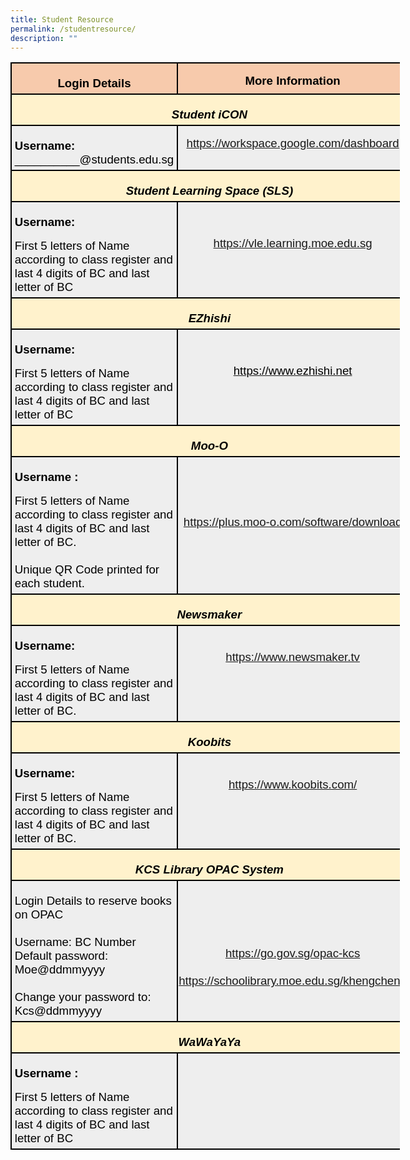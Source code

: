 ```yaml
---
title: Student Resource
permalink: /studentresource/
description: ""
---
```

<table style="width:467.4pt;margin-left:-.15pt;background:white;border-collapse:collapse;
 border:none;mso-border-alt:solid windowtext 1.5pt;mso-yfti-tbllook:1184;
 mso-border-insideh:1.5pt solid windowtext;mso-border-insidev:1.5pt solid windowtext" width="623" cellpadding="0" cellspacing="0" border="1" class="MsoNormalTable"><tbody><tr style="mso-yfti-irow:0;mso-yfti-firstrow:yes;height:9.5pt"><td style="width:198.45pt;border:solid windowtext 1.5pt;
  background:#F7CAAC;mso-background-themecolor:accent2;mso-background-themetint:
  102;padding:3.75pt 3.75pt 3.75pt 3.75pt;height:9.5pt" valign="top" width="265"><p style="margin-bottom:0in;text-align:center;
  line-height:normal" align="center" class="MsoNormal"><b><span style="font-size:14.0pt;font-family:&quot;Arial&quot;,sans-serif;
  mso-fareast-font-family:&quot;Times New Roman&quot;;color:black;mso-color-alt:windowtext">Login Details</span></b><b><span style="font-size:14.0pt;font-family:&quot;Arial&quot;,sans-serif;
  mso-fareast-font-family:&quot;Times New Roman&quot;"></span></b></p></td><td style="width:268.95pt;border:solid windowtext 1.5pt;
  border-left:none;mso-border-left-alt:solid windowtext 1.5pt;background:#F7CAAC;
  mso-background-themecolor:accent2;mso-background-themetint:102;padding:.75pt .75pt .75pt .75pt;
  height:9.5pt" valign="top" width="359"><p style="margin-bottom:0in;text-align:center;
  line-height:normal" align="center" class="MsoNormal"><b><span style="font-size:14.0pt;font-family:&quot;Arial&quot;,sans-serif;
  mso-fareast-font-family:&quot;Times New Roman&quot;;color:black;mso-color-alt:windowtext">More Information</span></b><b><span style="font-size:14.0pt;font-family:&quot;Arial&quot;,sans-serif;
  mso-fareast-font-family:&quot;Times New Roman&quot;"></span></b></p></td></tr><tr style="mso-yfti-irow:1;height:16.8pt"><td style="width:467.4pt;border:solid windowtext 1.5pt;
  border-top:none;mso-border-top-alt:solid windowtext 1.5pt;background:#FFF2CC;
  mso-background-themecolor:accent4;mso-background-themetint:51;padding:3.75pt 3.75pt 3.75pt 3.75pt;
  height:16.8pt" colspan="2" width="623"><p style="margin-bottom:0in;text-align:center;
  line-height:normal" align="center" class="MsoNormal"><b><i><span style="font-size:14.0pt;font-family:&quot;Arial&quot;,sans-serif;
  mso-fareast-font-family:&quot;Times New Roman&quot;;color:black;mso-color-alt:windowtext">Student iCON</span></i></b><b><i><span style="font-size:14.0pt;font-family:&quot;Arial&quot;,sans-serif;
  mso-fareast-font-family:&quot;Times New Roman&quot;"></span></i></b></p></td></tr><tr style="mso-yfti-irow:2;height:43.8pt"><td style="width:198.45pt;border:solid windowtext 1.5pt;border-top:
  none;mso-border-top-alt:solid windowtext 1.5pt;background:#EEEEEE;padding:
  3.75pt 3.75pt 3.75pt 3.75pt;height:43.8pt" width="265"><p style="margin-bottom:0in;line-height:normal" class="MsoNormal"><b><span style="font-size:14.0pt;font-family:&quot;Arial&quot;,sans-serif;mso-fareast-font-family:
  &quot;Times New Roman&quot;;color:black;mso-color-alt:windowtext">Username:</span></b><span style="font-size:14.0pt;font-family:&quot;Arial&quot;,sans-serif;mso-fareast-font-family:
  &quot;Times New Roman&quot;;color:black;mso-color-alt:windowtext"><br>__________@students.edu.sg</span><span style="font-size:14.0pt;font-family:
  &quot;Arial&quot;,sans-serif;mso-fareast-font-family:&quot;Times New Roman&quot;"></span></p></td><td style="width:268.95pt;border-top:none;border-left:
  none;border-bottom:solid windowtext 1.5pt;border-right:solid windowtext 1.5pt;
  mso-border-top-alt:solid windowtext 1.5pt;mso-border-left-alt:solid windowtext 1.5pt;
  background:#EEEEEE;padding:.75pt .75pt .75pt .75pt;height:43.8pt" valign="top" width="359"><p style="margin-bottom:0in;text-align:center;
  line-height:normal" align="center" class="MsoNormal"><span style="font-size:14.0pt;font-family:&quot;Arial&quot;,sans-serif;
  mso-fareast-font-family:&quot;Times New Roman&quot;;color:black;mso-color-alt:windowtext"><a href="https://workspace.google.com/dashboard" target="_blank">https://workspace.google.com/dashboard</a></span><span style="font-size:14.0pt;font-family:&quot;Arial&quot;,sans-serif;mso-fareast-font-family:
  &quot;Times New Roman&quot;"></span></p></td></tr><tr style="mso-yfti-irow:3;height:19.2pt"><td style="width:467.4pt;border:solid windowtext 1.5pt;
  border-top:none;mso-border-top-alt:solid windowtext 1.5pt;background:#FFF2CC;
  mso-background-themecolor:accent4;mso-background-themetint:51;padding:3.75pt 3.75pt 3.75pt 3.75pt;
  height:19.2pt" colspan="2" width="623"><p style="margin-bottom:0in;text-align:center;
  line-height:normal" align="center" class="MsoNormal"><b><i><span style="font-size:14.0pt;font-family:&quot;Arial&quot;,sans-serif;
  mso-fareast-font-family:&quot;Times New Roman&quot;;color:black;mso-color-alt:windowtext">Student Learning Space (SLS)</span></i></b><span style="font-size:14.0pt;font-family:
  &quot;Arial&quot;,sans-serif;mso-fareast-font-family:&quot;Times New Roman&quot;"></span></p></td></tr><tr style="mso-yfti-irow:4;height:19.2pt"><td style="width:198.45pt;border:solid windowtext 1.5pt;border-top:
  none;mso-border-top-alt:solid windowtext 1.5pt;background:#EEEEEE;padding:
  3.75pt 3.75pt 3.75pt 3.75pt;height:19.2pt" width="265"><p style="margin-bottom:0in;line-height:normal" class="MsoNormal"><b><span style="font-size:14.0pt;font-family:&quot;Arial&quot;,sans-serif;mso-fareast-font-family:
  &quot;Times New Roman&quot;;color:black;mso-color-alt:windowtext">Username:</span></b><b><span style="font-size:14.0pt;font-family:&quot;Arial&quot;,sans-serif;mso-fareast-font-family:
  &quot;Times New Roman&quot;"></span></b></p><p style="margin-bottom:0in;line-height:normal" class="MsoNormal"><span style="font-size:14.0pt;font-family:&quot;Arial&quot;,sans-serif;mso-fareast-font-family:
  &quot;Times New Roman&quot;;color:black;mso-color-alt:windowtext">First 5 letters of Name according to class register and last 4 digits of BC and last letter of BC</span><span style="font-size:14.0pt;font-family:&quot;Arial&quot;,sans-serif;
  mso-fareast-font-family:&quot;Times New Roman&quot;"></span></p></td><td style="width:268.95pt;border-top:none;border-left:
  none;border-bottom:solid windowtext 1.5pt;border-right:solid windowtext 1.5pt;
  mso-border-top-alt:solid windowtext 1.5pt;mso-border-left-alt:solid windowtext 1.5pt;
  background:#EEEEEE;padding:.75pt .75pt .75pt .75pt;height:19.2pt" valign="top" width="359"><p style="margin-bottom:0in;line-height:normal" class="MsoNormal"><span style="font-size:14.0pt;font-family:&quot;Arial&quot;,sans-serif;mso-fareast-font-family:
  &quot;Times New Roman&quot;">&nbsp;</span></p><p style="margin-bottom:0in;text-align:center;
  line-height:normal" align="center" class="MsoNormal"><span style="font-size:14.0pt;font-family:&quot;Arial&quot;,sans-serif;
  mso-fareast-font-family:&quot;Times New Roman&quot;;color:black;mso-color-alt:windowtext"><a href="https://vle.learning.moe.edu.sg/" target="_blank">https://vle.learning.moe.edu.sg</a></span><span style="font-size:14.0pt;font-family:&quot;Arial&quot;,sans-serif;mso-fareast-font-family:
  &quot;Times New Roman&quot;"></span></p></td></tr><tr style="mso-yfti-irow:5;height:19.2pt"><td style="width:467.4pt;border:solid windowtext 1.5pt;
  border-top:none;mso-border-top-alt:solid windowtext 1.5pt;background:#FFF2CC;
  mso-background-themecolor:accent4;mso-background-themetint:51;padding:3.75pt 3.75pt 3.75pt 3.75pt;
  height:19.2pt" colspan="2" width="623"><p style="margin-bottom:0in;text-align:center;
  line-height:normal" align="center" class="MsoNormal"><b><i><span style="font-size:14.0pt;font-family:&quot;Arial&quot;,sans-serif;
  mso-fareast-font-family:&quot;Times New Roman&quot;;color:black;mso-color-alt:windowtext">EZhishi</span></i></b><b><i><span style="font-size:14.0pt;font-family:&quot;Arial&quot;,sans-serif;mso-fareast-font-family:
  &quot;Times New Roman&quot;"></span></i></b></p></td></tr><tr style="mso-yfti-irow:6;height:19.2pt"><td style="width:198.45pt;border:solid windowtext 1.5pt;border-top:
  none;mso-border-top-alt:solid windowtext 1.5pt;background:#EEEEEE;padding:
  3.75pt 3.75pt 3.75pt 3.75pt;height:19.2pt" width="265"><p style="margin-bottom:0in;line-height:normal" class="MsoNormal"><b><span style="font-size:14.0pt;font-family:&quot;Arial&quot;,sans-serif;mso-fareast-font-family:
  &quot;Times New Roman&quot;;color:black;mso-color-alt:windowtext">Username:</span></b><b><span style="font-size:14.0pt;font-family:&quot;Arial&quot;,sans-serif;mso-fareast-font-family:
  &quot;Times New Roman&quot;"></span></b></p><p style="margin-bottom:0in;line-height:normal" class="MsoNormal"><span style="font-size:14.0pt;font-family:&quot;Arial&quot;,sans-serif;mso-fareast-font-family:
  &quot;Times New Roman&quot;;color:black;mso-color-alt:windowtext">First 5 letters of Name according to class register and last 4 digits of BC and last letter of BC</span><span style="font-size:14.0pt;font-family:&quot;Arial&quot;,sans-serif;
  mso-fareast-font-family:&quot;Times New Roman&quot;"></span></p></td><td style="width:268.95pt;border-top:none;border-left:
  none;border-bottom:solid windowtext 1.5pt;border-right:solid windowtext 1.5pt;
  mso-border-top-alt:solid windowtext 1.5pt;mso-border-left-alt:solid windowtext 1.5pt;
  background:#EEEEEE;padding:.75pt .75pt .75pt .75pt;height:19.2pt" valign="top" width="359"><p style="margin-bottom:0in;line-height:normal" class="MsoNormal"><span style="font-size:14.0pt;font-family:&quot;Arial&quot;,sans-serif;mso-fareast-font-family:
  &quot;Times New Roman&quot;">&nbsp;</span></p><p style="margin-bottom:0in;text-align:center;
  line-height:normal" align="center" class="MsoNormal"><span style="color:black;mso-color-alt:windowtext"><a href="https://www.ezhishi.net/" target="_blank"><span style="font-size:14.0pt;font-family:
  &quot;Arial&quot;,sans-serif;mso-fareast-font-family:&quot;Times New Roman&quot;;color:black;
  mso-color-alt:windowtext">https://www.ezhishi.net</span></a></span><span class="MsoHyperlink"><span style="font-size:14.0pt;font-family:&quot;Arial&quot;,sans-serif;
  mso-fareast-font-family:&quot;Times New Roman&quot;;color:windowtext;mso-color-alt:
  windowtext"></span></span></p><p style="margin-bottom:0in;text-align:center;
  line-height:normal" align="center" class="MsoNormal"><span style="font-size:14.0pt;font-family:&quot;Arial&quot;,sans-serif;
  mso-fareast-font-family:&quot;Times New Roman&quot;">&nbsp;</span></p></td></tr><tr style="mso-yfti-irow:7;height:19.2pt"><td style="width:467.4pt;border:solid windowtext 1.5pt;
  border-top:none;mso-border-top-alt:solid windowtext 1.5pt;background:#FFF2CC;
  mso-background-themecolor:accent4;mso-background-themetint:51;padding:3.75pt 3.75pt 3.75pt 3.75pt;
  height:19.2pt" colspan="2" width="623"><p style="margin-bottom:0in;text-align:center;
  line-height:normal" align="center" class="MsoNormal"><b><i><span style="font-size:14.0pt;font-family:&quot;Arial&quot;,sans-serif;
  mso-fareast-font-family:&quot;Times New Roman&quot;;color:black;mso-color-alt:windowtext">Moo-O</span></i></b><strong><span style="font-size:14.0pt;font-family:&quot;Arial&quot;,sans-serif;background:white;
  font-weight:normal"></span></strong></p></td></tr><tr style="mso-yfti-irow:8;height:19.2pt"><td style="width:198.45pt;border:solid windowtext 1.5pt;border-top:
  none;mso-border-top-alt:solid windowtext 1.5pt;background:#EEEEEE;padding:
  3.75pt 3.75pt 3.75pt 3.75pt;height:19.2pt" width="265"><p style="margin-bottom:0in;line-height:normal" class="MsoNormal"><b><span style="font-size:14.0pt;font-family:&quot;Arial&quot;,sans-serif;mso-fareast-font-family:
  &quot;Times New Roman&quot;;color:black;mso-color-alt:windowtext">Username :</span></b><b><span style="font-size:14.0pt;font-family:&quot;Arial&quot;,sans-serif;mso-fareast-font-family:
  &quot;Times New Roman&quot;"></span></b></p><p style="margin-bottom:0in;line-height:normal" class="MsoNormal"><span style="font-size:14.0pt;font-family:&quot;Arial&quot;,sans-serif;mso-fareast-font-family:
  &quot;Times New Roman&quot;;color:black;mso-color-alt:windowtext">First 5 letters of Name according to class register and last 4 digits of BC and last letter of BC.<br><br>Unique QR Code printed for each student.</span><span style="font-size:14.0pt;
  font-family:&quot;Arial&quot;,sans-serif;mso-fareast-font-family:&quot;Times New Roman&quot;"></span></p></td><td style="width:268.95pt;border-top:none;border-left:
  none;border-bottom:solid windowtext 1.5pt;border-right:solid windowtext 1.5pt;
  mso-border-top-alt:solid windowtext 1.5pt;mso-border-left-alt:solid windowtext 1.5pt;
  background:#EEEEEE;padding:.75pt .75pt .75pt .75pt;height:19.2pt" valign="top" width="359"><p style="margin-bottom:0in;text-align:center;
  line-height:normal" align="center" class="MsoNormal"><span style="font-size:14.0pt;font-family:&quot;Arial&quot;,sans-serif;
  mso-fareast-font-family:&quot;Times New Roman&quot;">&nbsp;</span></p><p style="margin-bottom:0in;text-align:center;
  line-height:normal" align="center" class="MsoNormal"><span style="font-size:14.0pt;font-family:&quot;Arial&quot;,sans-serif;
  mso-fareast-font-family:&quot;Times New Roman&quot;">&nbsp;</span></p><p style="margin-bottom:0in;text-align:center;
  line-height:normal" align="center" class="MsoNormal"><span style="font-size:14.0pt;font-family:&quot;Arial&quot;,sans-serif;
  mso-fareast-font-family:&quot;Times New Roman&quot;;color:black;mso-color-alt:windowtext"><a href="https://plus.moo-o.com/software/download" target="_blank">https://plus.moo-o.com/software/download</a></span><span style="font-size:14.0pt;font-family:&quot;Arial&quot;,sans-serif;mso-fareast-font-family:
  &quot;Times New Roman&quot;"></span></p></td></tr><tr style="mso-yfti-irow:9;height:19.2pt"><td style="width:467.4pt;border:solid windowtext 1.5pt;
  border-top:none;mso-border-top-alt:solid windowtext 1.5pt;background:#FFF2CC;
  mso-background-themecolor:accent4;mso-background-themetint:51;padding:3.75pt 3.75pt 3.75pt 3.75pt;
  height:19.2pt" colspan="2" width="623"><p style="margin-bottom:0in;text-align:center;
  line-height:normal" align="center" class="MsoNormal"><b><i><span style="font-size:14.0pt;font-family:&quot;Arial&quot;,sans-serif;
  color:black;mso-color-alt:windowtext">Newsmaker</span></i></b><b><i><span style="font-size:14.0pt;font-family:&quot;Arial&quot;,sans-serif"></span></i></b></p></td></tr><tr style="mso-yfti-irow:10;height:19.2pt"><td style="width:198.45pt;border:solid windowtext 1.5pt;border-top:
  none;mso-border-top-alt:solid windowtext 1.5pt;background:#EEEEEE;padding:
  3.75pt 3.75pt 3.75pt 3.75pt;height:19.2pt" width="265"><p style="margin-bottom:0in;line-height:normal" class="MsoNormal"><b><span style="font-size:14.0pt;font-family:&quot;Arial&quot;,sans-serif;mso-fareast-font-family:
  &quot;Times New Roman&quot;;color:black;mso-color-alt:windowtext">Username:</span></b><b><span style="font-size:14.0pt;font-family:&quot;Arial&quot;,sans-serif;mso-fareast-font-family:
  &quot;Times New Roman&quot;"></span></b></p><p style="margin-bottom:0in;line-height:normal" class="MsoNormal"><span style="font-size:14.0pt;font-family:&quot;Arial&quot;,sans-serif;mso-fareast-font-family:
  &quot;Times New Roman&quot;;color:black;mso-color-alt:windowtext">First 5 letters of Name according to class register and last 4 digits of BC and last letter of BC.</span><span style="font-size:14.0pt;font-family:&quot;Arial&quot;,sans-serif;
  mso-fareast-font-family:&quot;Times New Roman&quot;"></span></p></td><td style="width:268.95pt;border-top:none;border-left:
  none;border-bottom:solid windowtext 1.5pt;border-right:solid windowtext 1.5pt;
  mso-border-top-alt:solid windowtext 1.5pt;mso-border-left-alt:solid windowtext 1.5pt;
  background:#EEEEEE;padding:.75pt .75pt .75pt .75pt;height:19.2pt" valign="top" width="359"><p style="margin-bottom:0in;text-align:center;
  line-height:normal" align="center" class="MsoNormal"><span style="font-size:14.0pt;font-family:&quot;Arial&quot;,sans-serif;
  color:black;mso-color-alt:windowtext"><br><a href="https://www.newsmaker.tv" target="_blank">https://www.newsmaker.tv</a></span><span style="font-size:14.0pt;font-family:&quot;Arial&quot;,sans-serif"></span></p></td></tr><tr style="mso-yfti-irow:11;height:19.2pt"><td style="width:467.4pt;border:solid windowtext 1.5pt;
  border-top:none;mso-border-top-alt:solid windowtext 1.5pt;background:#FFF2CC;
  mso-background-themecolor:accent4;mso-background-themetint:51;padding:3.75pt 3.75pt 3.75pt 3.75pt;
  height:19.2pt" colspan="2" width="623"><p style="margin-bottom:0in;text-align:center;
  line-height:normal" align="center" class="MsoNormal"><b><i><span style="font-size:14.0pt;font-family:&quot;Arial&quot;,sans-serif;
  color:black;mso-color-alt:windowtext">Koobits</span></i></b><b><i><span style="font-size:14.0pt;font-family:&quot;Arial&quot;,sans-serif"></span></i></b></p></td></tr><tr style="mso-yfti-irow:12;height:19.2pt"><td style="width:198.45pt;border:solid windowtext 1.5pt;border-top:
  none;mso-border-top-alt:solid windowtext 1.5pt;background:#EEEEEE;padding:
  3.75pt 3.75pt 3.75pt 3.75pt;height:19.2pt" width="265"><p style="margin-bottom:0in;line-height:normal" class="MsoNormal"><b><span style="font-size:14.0pt;font-family:&quot;Arial&quot;,sans-serif;mso-fareast-font-family:
  &quot;Times New Roman&quot;;color:black;mso-color-alt:windowtext">Username:</span></b><b><span style="font-size:14.0pt;font-family:&quot;Arial&quot;,sans-serif;mso-fareast-font-family:
  &quot;Times New Roman&quot;"></span></b></p><p style="margin-bottom:0in;line-height:normal" class="MsoNormal"><span style="font-size:14.0pt;font-family:&quot;Arial&quot;,sans-serif;mso-fareast-font-family:
  &quot;Times New Roman&quot;;color:black;mso-color-alt:windowtext">First 5 letters of Name according to class register and last 4 digits of BC and last letter of BC.</span><span style="font-size:14.0pt;font-family:&quot;Arial&quot;,sans-serif;
  mso-fareast-font-family:&quot;Times New Roman&quot;"></span></p></td><td style="width:268.95pt;border-top:none;border-left:
  none;border-bottom:solid windowtext 1.5pt;border-right:solid windowtext 1.5pt;
  mso-border-top-alt:solid windowtext 1.5pt;mso-border-left-alt:solid windowtext 1.5pt;
  background:#EEEEEE;padding:.75pt .75pt .75pt .75pt;height:19.2pt" valign="top" width="359"><p style="margin-bottom:0in;text-align:center;
  line-height:normal" align="center" class="MsoNormal"><span style="font-size:14.0pt;font-family:&quot;Arial&quot;,sans-serif;
  color:black;mso-color-alt:windowtext"><br><a href="https://www.koobits.com/" target="_blank">https://www.koobits.com/</a></span><span style="font-size:14.0pt;font-family:&quot;Arial&quot;,sans-serif"></span></p></td></tr><tr style="mso-yfti-irow:13;height:19.2pt"><td style="width:467.4pt;border:solid windowtext 1.5pt;
  border-top:none;mso-border-top-alt:solid windowtext 1.5pt;background:#FFF2CC;
  mso-background-themecolor:accent4;mso-background-themetint:51;padding:3.75pt 3.75pt 3.75pt 3.75pt;
  height:19.2pt" colspan="2" width="623"><p style="margin-bottom:0in;text-align:center;
  line-height:normal" align="center" class="MsoNormal"><b><i><span style="font-size:14.0pt;font-family:&quot;Arial&quot;,sans-serif;
  color:black;mso-color-alt:windowtext">KCS Library OPAC System</span></i></b><b><i><span style="font-size:14.0pt;font-family:&quot;Arial&quot;,sans-serif"></span></i></b></p></td></tr><tr style="mso-yfti-irow:14;height:19.2pt"><td style="width:198.45pt;border:solid windowtext 1.5pt;border-top:
  none;mso-border-top-alt:solid windowtext 1.5pt;background:#EEEEEE;padding:
  3.75pt 3.75pt 3.75pt 3.75pt;height:19.2pt" width="265"><p style="margin-bottom:0in;line-height:normal" class="MsoNormal"><span style="font-size:14.0pt;font-family:&quot;Arial&quot;,sans-serif;mso-fareast-font-family:
  &quot;Times New Roman&quot;;color:black;mso-color-alt:windowtext">Login Details to reserve books on OPAC<br><br>Username: BC Number<br>Default password: Moe@ddmmyyyy<br><br> Change your password to: Kcs@ddmmyyyy</span><span style="font-size:14.0pt;font-family:&quot;Arial&quot;,sans-serif;
  mso-fareast-font-family:&quot;Times New Roman&quot;"></span></p></td><td style="width:268.95pt;border-top:none;border-left:
  none;border-bottom:solid windowtext 1.5pt;border-right:solid windowtext 1.5pt;
  mso-border-top-alt:solid windowtext 1.5pt;mso-border-left-alt:solid windowtext 1.5pt;
  background:#EEEEEE;padding:.75pt .75pt .75pt .75pt;height:19.2pt" valign="top" width="359"><p style="margin-bottom:0in;text-align:center;
  line-height:normal" align="center" class="MsoNormal"><span style="font-size:14.0pt;font-family:&quot;Arial&quot;,sans-serif;
  color:black;mso-color-alt:windowtext"><br><br><br><br><a href="https://go.gov.sg/opac-kcs" target="_blank">https://go.gov.sg/opac-kcs</a></span><br>
<span style="font-size:14.0pt;font-family:&quot;Arial&quot;,sans-serif;
  color:black;mso-color-alt:windowtext"><br><a href="https://schoolibrary.moe.edu.sg/khengcheng" target="_blank">https://schoolibrary.moe.edu.sg/khengcheng</a></span><br>
<span style="font-size:14.0pt;font-family:&quot;Arial&quot;,sans-serif"></span></p></td></tr><tr style="mso-yfti-irow:15;height:19.2pt"><td style="width:467.4pt;border:solid windowtext 1.5pt;
  border-top:none;mso-border-top-alt:solid windowtext 1.5pt;background:#FFF2CC;
  mso-background-themecolor:accent4;mso-background-themetint:51;padding:3.75pt 3.75pt 3.75pt 3.75pt;
  height:19.2pt" colspan="2" width="623"><p style="margin-bottom:0in;text-align:center;
  line-height:normal" align="center" class="MsoNormal"><b><i><span style="font-size:14.0pt;font-family:&quot;Arial&quot;,sans-serif;
  color:black;mso-color-alt:windowtext">WaWaYaYa</span></i></b><b><i><span style="font-size:14.0pt;font-family:&quot;Arial&quot;,sans-serif"></span></i></b></p></td></tr><tr style="mso-yfti-irow:16;mso-yfti-lastrow:yes;height:19.2pt"><td style="width:198.45pt;border:solid windowtext 1.5pt;border-top:
  none;mso-border-top-alt:solid windowtext 1.5pt;background:#EEEEEE;padding:
  3.75pt 3.75pt 3.75pt 3.75pt;height:19.2pt" width="265"><p style="margin-bottom:0in;line-height:normal" class="MsoNormal"><b><span style="font-size:14.0pt;font-family:&quot;Arial&quot;,sans-serif;mso-fareast-font-family:
  &quot;Times New Roman&quot;;color:black;mso-color-alt:windowtext">Username :</span></b><b><span style="font-size:14.0pt;font-family:&quot;Arial&quot;,sans-serif;mso-fareast-font-family:
  &quot;Times New Roman&quot;"></span></b></p><p style="margin-bottom:0in;line-height:normal" class="MsoNormal"><span style="font-size:14.0pt;font-family:&quot;Arial&quot;,sans-serif;mso-fareast-font-family:
  &quot;Times New Roman&quot;;color:black;mso-color-alt:windowtext">First 5 letters of Name according to class register and last 4 digits of BC and last letter of BC</span><span style="font-size:14.0pt;font-family:&quot;Arial&quot;,sans-serif;
  mso-fareast-font-family:&quot;Times New Roman&quot;"></span></p></td><td style="width:268.95pt;border-top:none;border-left:
  none;border-bottom:solid windowtext 1.5pt;border-right:solid windowtext 1.5pt;
  mso-border-top-alt:solid windowtext 1.5pt;mso-border-left-alt:solid windowtext 1.5pt;
  background:#EEEEEE;padding:.75pt .75pt .75pt .75pt;height:19.2pt" valign="top" width="359"><p style="margin-bottom:0in;text-align:center;
  line-height:normal" align="center" class="MsoNormal"><span style="font-size:14.0pt;font-family:&quot;Arial&quot;,sans-serif">&nbsp;</span></p></td></tr></tbody></table>
	
	